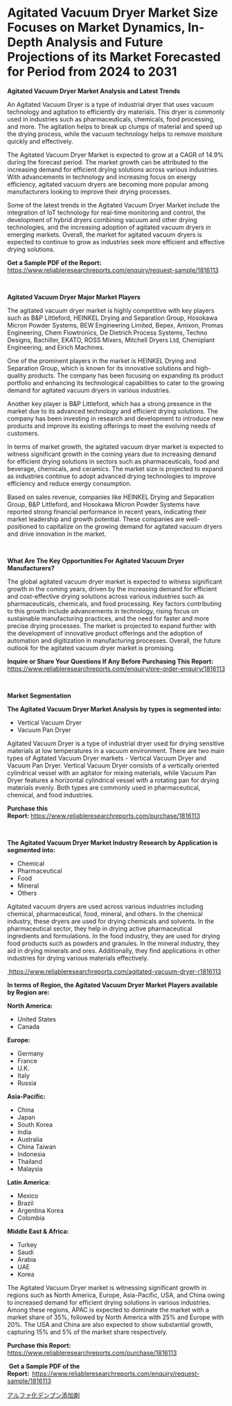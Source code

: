 <p><h1>Agitated Vacuum Dryer Market Size Focuses on Market Dynamics, In-Depth Analysis and Future Projections of its Market Forecasted for Period from 2024 to 2031</h1></p><p><strong>Agitated Vacuum Dryer Market Analysis and Latest Trends</strong></p>
<p><p>An Agitated Vacuum Dryer is a type of industrial dryer that uses vacuum technology and agitation to efficiently dry materials. This dryer is commonly used in industries such as pharmaceuticals, chemicals, food processing, and more. The agitation helps to break up clumps of material and speed up the drying process, while the vacuum technology helps to remove moisture quickly and effectively.</p><p>The Agitated Vacuum Dryer Market is expected to grow at a CAGR of 14.9% during the forecast period. The market growth can be attributed to the increasing demand for efficient drying solutions across various industries. With advancements in technology and increasing focus on energy efficiency, agitated vacuum dryers are becoming more popular among manufacturers looking to improve their drying processes.</p><p>Some of the latest trends in the Agitated Vacuum Dryer Market include the integration of IoT technology for real-time monitoring and control, the development of hybrid dryers combining vacuum and other drying technologies, and the increasing adoption of agitated vacuum dryers in emerging markets. Overall, the market for agitated vacuum dryers is expected to continue to grow as industries seek more efficient and effective drying solutions.</p></p>
<p><strong>Get a Sample PDF of the Report:&nbsp;</strong> <a href="https://www.reliableresearchreports.com/enquiry/request-sample/1816113">https://www.reliableresearchreports.com/enquiry/request-sample/1816113</a></p>
<p>&nbsp;</p>
<p><strong>Agitated Vacuum Dryer Major Market Players</strong></p>
<p><p>The agitated vacuum dryer market is highly competitive with key players such as B&P Littleford, HEINKEL Drying and Separation Group, Hosokawa Micron Powder Systems, BEW Engineering Limited, Bepex, Amixon, Promas Engineering, Chem Flowtronics, De Dietrich Process Systems, Techno Designs, Bachiller, EKATO, ROSS Mixers, Mitchell Dryers Ltd, Chemiplant Engineering, and Eirich Machines.</p><p>One of the prominent players in the market is HEINKEL Drying and Separation Group, which is known for its innovative solutions and high-quality products. The company has been focusing on expanding its product portfolio and enhancing its technological capabilities to cater to the growing demand for agitated vacuum dryers in various industries.</p><p>Another key player is B&P Littleford, which has a strong presence in the market due to its advanced technology and efficient drying solutions. The company has been investing in research and development to introduce new products and improve its existing offerings to meet the evolving needs of customers.</p><p>In terms of market growth, the agitated vacuum dryer market is expected to witness significant growth in the coming years due to increasing demand for efficient drying solutions in sectors such as pharmaceuticals, food and beverage, chemicals, and ceramics. The market size is projected to expand as industries continue to adopt advanced drying technologies to improve efficiency and reduce energy consumption.</p><p>Based on sales revenue, companies like HEINKEL Drying and Separation Group, B&P Littleford, and Hosokawa Micron Powder Systems have reported strong financial performance in recent years, indicating their market leadership and growth potential. These companies are well-positioned to capitalize on the growing demand for agitated vacuum dryers and drive innovation in the market.</p></p>
<p>&nbsp;</p>
<p><strong>What Are The Key Opportunities For Agitated Vacuum Dryer Manufacturers?</strong></p>
<p><p>The global agitated vacuum dryer market is expected to witness significant growth in the coming years, driven by the increasing demand for efficient and cost-effective drying solutions across various industries such as pharmaceuticals, chemicals, and food processing. Key factors contributing to this growth include advancements in technology, rising focus on sustainable manufacturing practices, and the need for faster and more precise drying processes. The market is projected to expand further with the development of innovative product offerings and the adoption of automation and digitization in manufacturing processes. Overall, the future outlook for the agitated vacuum dryer market is promising.</p></p>
<p><strong>Inquire or Share Your Questions If Any Before Purchasing This Report:</strong> <a href="https://www.reliableresearchreports.com/enquiry/pre-order-enquiry/1816113">https://www.reliableresearchreports.com/enquiry/pre-order-enquiry/1816113</a></p>
<p>&nbsp;</p>
<p><strong>Market Segmentation</strong></p>
<p><strong>The Agitated Vacuum Dryer Market Analysis by types is segmented into:</strong></p>
<p><ul><li>Vertical Vacuum Dryer</li><li>Vacuum Pan Dryer</li></ul></p>
<p><p>Agitated Vacuum Dryer is a type of industrial dryer used for drying sensitive materials at low temperatures in a vacuum environment. There are two main types of Agitated Vacuum Dryer markets - Vertical Vacuum Dryer and Vacuum Pan Dryer. Vertical Vacuum Dryer consists of a vertically oriented cylindrical vessel with an agitator for mixing materials, while Vacuum Pan Dryer features a horizontal cylindrical vessel with a rotating pan for drying materials evenly. Both types are commonly used in pharmaceutical, chemical, and food industries.</p></p>
<p><strong>Purchase this Report:&nbsp;</strong><a href="https://www.reliableresearchreports.com/purchase/1816113">https://www.reliableresearchreports.com/purchase/1816113</a></p>
<p>&nbsp;</p>
<p><strong>The Agitated Vacuum Dryer Market Industry Research by Application is segmented into:</strong></p>
<p><ul><li>Chemical</li><li>Pharmaceutical</li><li>Food</li><li>Mineral</li><li>Others</li></ul></p>
<p><p>Agitated vacuum dryers are used across various industries including chemical, pharmaceutical, food, mineral, and others. In the chemical industry, these dryers are used for drying chemicals and solvents. In the pharmaceutical sector, they help in drying active pharmaceutical ingredients and formulations. In the food industry, they are used for drying food products such as powders and granules. In the mineral industry, they aid in drying minerals and ores. Additionally, they find applications in other industries for drying various materials effectively.</p></p>
<p><a href="https://www.reliableresearchreports.com/agitated-vacuum-dryer-r1816113">&nbsp;https://www.reliableresearchreports.com/agitated-vacuum-dryer-r1816113</a></p>
<p><strong>In terms of Region, the Agitated Vacuum Dryer Market Players available by Region are:</strong></p>
<p>
    <p> <strong> North America: </strong>
        <ul>
            <li>United States</li>
            <li>Canada</li>
        </ul>
        </p> 
    <p> <strong> Europe: </strong>
        <ul>
            <li>Germany</li>
            <li>France</li>
            <li>U.K.</li>
            <li>Italy</li>
            <li>Russia</li>
        </ul>
        </p> 
    <p> <strong> Asia-Pacific: </strong>
        <ul>
            <li>China</li>
            <li>Japan</li>
            <li>South Korea</li>
            <li>India</li>
            <li>Australia</li>
            <li>China Taiwan</li>
            <li>Indonesia</li>
            <li>Thailand</li>
            <li>Malaysia</li>
        </ul>
        </p> 
    <p> <strong> Latin America: </strong>
        <ul>
            <li>Mexico</li>
            <li>Brazil</li>
            <li>Argentina Korea</li>
            <li>Colombia</li>
        </ul>
        </p> 
    <p> <strong> Middle East & Africa: </strong>
        <ul>
            <li>Turkey</li>
            <li>Saudi</li>
            <li>Arabia</li>
            <li>UAE</li>
            <li>Korea</li>
        </ul>
    </p>
    </p>
<p><p>The Agitated Vacuum Dryer market is witnessing significant growth in regions such as North America, Europe, Asia-Pacific, USA, and China owing to increased demand for efficient drying solutions in various industries. Among these regions, APAC is expected to dominate the market with a market share of 35%, followed by North America with 25% and Europe with 20%. The USA and China are also expected to show substantial growth, capturing 15% and 5% of the market share respectively.</p></p>
<p><strong>Purchase this Report: </strong><a href="https://www.reliableresearchreports.com/purchase/1816113">https://www.reliableresearchreports.com/purchase/1816113</a></p>
<p>&nbsp;<strong>Get a Sample PDF of the Report:&nbsp;&nbsp;</strong><a href="https://www.reliableresearchreports.com/enquiry/request-sample/1816113">https://www.reliableresearchreports.com/enquiry/request-sample/1816113</a></p>
<p><strong></strong></p>
<p><p><a href="https://github.com/one-cool-chick/Market-Research-Report-List-1/blob/main/636769732391.md">アルファ化デンプン添加剤</a></p></p>